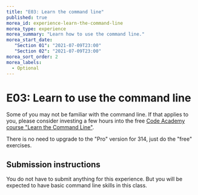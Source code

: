 ```yaml
---
title: "E03: Learn the command line"
published: true
morea_id: experience-learn-the-command-line
morea_type: experience
morea_summary: "Learn how to use the command line."
morea_start_date:  
   "Section 01": "2021-07-09T23:00"
   "Section 02": "2021-07-09T23:00"
morea_sort_order: 2
morea_labels:
  - Optional
---
```


# E03: Learn to use the command line

Some of you may not be familiar with the command line.  If that applies to you, please consider investing a few hours into the free [Code Academy course "Learn the Command Line"](https://www.codecademy.com/courses/learn-the-command-line).

There is no need to upgrade to the "Pro" version for 314, just do the "free" exercises.


## Submission instructions

You do not have to submit anything for this experience.  But you will be expected to have basic command line skills in this class.



